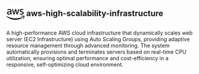 <h2><img src="./aws.svg" alt="AWS" style="vertical-align: middle"> aws-high-scalability-infrastructure</h2>

A high-performance AWS cloud infrastructure that dynamically scales web server (EC2 Infrastructure) using Auto Scaling Groups, providing adaptive resource management through advanced monitoring. The system automatically provisions and terminates servers based on real-time CPU utilization, ensuring optimal performance and cost-efficiency in a responsive, self-optimizing cloud environment.
